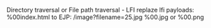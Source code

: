Directory traversal or File path traversal - LFI
replaze lfi payloads:
%00index.html
to
EJP:
/image?filename=25.jpg
%00.jpg or %00.png

